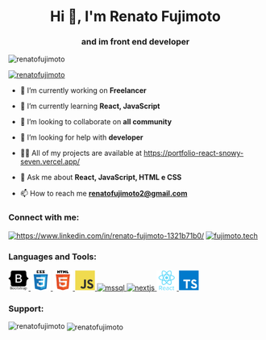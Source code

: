 <h1 align="center">Hi 👋, I'm Renato Fujimoto</h1>
<h3 align="center">and im front end developer</h3>

<p align="left"> <img src="https://komarev.com/ghpvc/?username=renatofujimoto&label=Profile%20views&color=0e75b6&style=flat" alt="renatofujimoto" /> </p>

<p align="left"> <a href="https://github.com/ryo-ma/github-profile-trophy"><img src="https://github-profile-trophy.vercel.app/?username=renatofujimoto" alt="renatofujimoto" /></a> </p>

- 🔭 I’m currently working on **Freelancer**

- 🌱 I’m currently learning **React, JavaScript**

- 👯 I’m looking to collaborate on **all community**

- 🤝 I’m looking for help with **developer**

- 👨‍💻 All of my projects are available at https://portfolio-react-snowy-seven.vercel.app/

- 💬 Ask me about **React, JavaScript, HTML e CSS**

- 📫 How to reach me **renatofujimoto2@gmail.com**

<h3 align="left">Connect with me:</h3>
<p align="left">
<a href="https://linkedin.com/in/https://www.linkedin.com/in/renato-fujimoto-1321b71b0/" target="blank"><img align="center" src="https://raw.githubusercontent.com/rahuldkjain/github-profile-readme-generator/master/src/images/icons/Social/linked-in-alt.svg" alt="https://www.linkedin.com/in/renato-fujimoto-1321b71b0/" height="30" width="40" /></a>
<a href="https://instagram.com/fujimoto.tech" target="blank"><img align="center" src="https://raw.githubusercontent.com/rahuldkjain/github-profile-readme-generator/master/src/images/icons/Social/instagram.svg" alt="fujimoto.tech" height="30" width="40" /></a>
</p>

<h3 align="left">Languages and Tools:</h3>
<p align="left"> <a href="https://getbootstrap.com" target="_blank" rel="noreferrer"> <img src="https://raw.githubusercontent.com/devicons/devicon/master/icons/bootstrap/bootstrap-plain-wordmark.svg" alt="bootstrap" width="40" height="40"/> </a> <a href="https://www.w3schools.com/css/" target="_blank" rel="noreferrer"> <img src="https://raw.githubusercontent.com/devicons/devicon/master/icons/css3/css3-original-wordmark.svg" alt="css3" width="40" height="40"/> </a> <a href="https://www.w3.org/html/" target="_blank" rel="noreferrer"> <img src="https://raw.githubusercontent.com/devicons/devicon/master/icons/html5/html5-original-wordmark.svg" alt="html5" width="40" height="40"/> </a> <a href="https://developer.mozilla.org/en-US/docs/Web/JavaScript" target="_blank" rel="noreferrer"> <img src="https://raw.githubusercontent.com/devicons/devicon/master/icons/javascript/javascript-original.svg" alt="javascript" width="40" height="40"/> </a> <a href="https://www.microsoft.com/en-us/sql-server" target="_blank" rel="noreferrer"> <img src="https://www.svgrepo.com/show/303229/microsoft-sql-server-logo.svg" alt="mssql" width="40" height="40"/> </a> <a href="https://nextjs.org/" target="_blank" rel="noreferrer"> <img src="https://cdn.worldvectorlogo.com/logos/nextjs-2.svg" alt="nextjs" width="40" height="40"/> </a> <a href="https://reactjs.org/" target="_blank" rel="noreferrer"> <img src="https://raw.githubusercontent.com/devicons/devicon/master/icons/react/react-original-wordmark.svg" alt="react" width="40" height="40"/> </a> <a href="https://www.typescriptlang.org/" target="_blank" rel="noreferrer"> <img src="https://raw.githubusercontent.com/devicons/devicon/master/icons/typescript/typescript-original.svg" alt="typescript" width="40" height="40"/> </a> </p>

<h3 align="left">Support:</h3>


<p><img align="left" src="https://github-readme-stats.vercel.app/api/top-langs?username=renatofujimoto&show_icons=true&locale=en&layout=compact" alt="renatofujimoto" /></p>

<p>&nbsp;<img align="center" src="https://github-readme-stats.vercel.app/api?username=renatofujimoto&show_icons=true&locale=en" alt="renatofujimoto" /></p>
